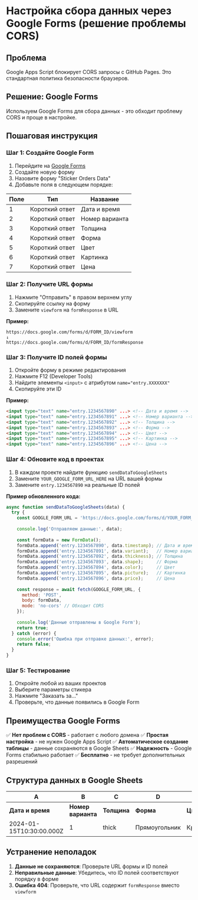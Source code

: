# Настройка сбора данных через Google Forms (решение проблемы CORS)

## Проблема
Google Apps Script блокирует CORS запросы с GitHub Pages. Это стандартная политика безопасности браузеров.

## Решение: Google Forms
Используем Google Forms для сбора данных - это обходит проблему CORS и проще в настройке.

## Пошаговая инструкция

### Шаг 1: Создайте Google Form

1. Перейдите на [Google Forms](https://forms.google.com)
2. Создайте новую форму
3. Назовите форму "Sticker Orders Data"
4. Добавьте поля в следующем порядке:

| Поле | Тип | Название |
|------|-----|----------|
| 1 | Короткий ответ | Дата и время |
| 2 | Короткий ответ | Номер варианта |
| 3 | Короткий ответ | Толщина |
| 4 | Короткий ответ | Форма |
| 5 | Короткий ответ | Цвет |
| 6 | Короткий ответ | Картинка |
| 7 | Короткий ответ | Цена |

### Шаг 2: Получите URL формы

1. Нажмите "Отправить" в правом верхнем углу
2. Скопируйте ссылку на форму
3. Замените `viewform` на `formResponse` в URL

**Пример:**
```
https://docs.google.com/forms/d/FORM_ID/viewform
↓
https://docs.google.com/forms/d/FORM_ID/formResponse
```

### Шаг 3: Получите ID полей формы

1. Откройте форму в режиме редактирования
2. Нажмите F12 (Developer Tools)
3. Найдите элементы `<input>` с атрибутом `name="entry.XXXXXXX"`
4. Скопируйте эти ID

**Пример:**
```html
<input type="text" name="entry.1234567890" ...> <!-- Дата и время -->
<input type="text" name="entry.1234567891" ...> <!-- Номер варианта -->
<input type="text" name="entry.1234567892" ...> <!-- Толщина -->
<input type="text" name="entry.1234567893" ...> <!-- Форма -->
<input type="text" name="entry.1234567894" ...> <!-- Цвет -->
<input type="text" name="entry.1234567895" ...> <!-- Картинка -->
<input type="text" name="entry.1234567896" ...> <!-- Цена -->
```

### Шаг 4: Обновите код в проектах

1. В каждом проекте найдите функцию `sendDataToGoogleSheets`
2. Замените `YOUR_GOOGLE_FORM_URL_HERE` на URL вашей формы
3. Замените `entry.1234567890` на реальные ID полей

**Пример обновленного кода:**
```javascript
async function sendDataToGoogleSheets(data) {
  try {
    const GOOGLE_FORM_URL = 'https://docs.google.com/forms/d/YOUR_FORM_ID/formResponse';
    
    console.log('Отправляем данные:', data);
    
    const formData = new FormData();
    formData.append('entry.1234567890', data.timestamp); // Дата и время
    formData.append('entry.1234567891', data.variant);   // Номер варианта
    formData.append('entry.1234567892', data.thickness); // Толщина
    formData.append('entry.1234567893', data.shape);     // Форма
    formData.append('entry.1234567894', data.color);     // Цвет
    formData.append('entry.1234567895', data.picture);   // Картинка
    formData.append('entry.1234567896', data.price);     // Цена
    
    const response = await fetch(GOOGLE_FORM_URL, {
      method: 'POST',
      body: formData,
      mode: 'no-cors' // Обходит CORS
    });
    
    console.log('Данные отправлены в Google Form');
    return true;
  } catch (error) {
    console.error('Ошибка при отправке данных:', error);
    return false;
  }
}
```

### Шаг 5: Тестирование

1. Откройте любой из ваших проектов
2. Выберите параметры стикера
3. Нажмите "Заказать за..."
4. Проверьте, что данные появились в Google Form

## Преимущества Google Forms

✅ **Нет проблем с CORS** - работает с любого домена
✅ **Простая настройка** - не нужен Google Apps Script
✅ **Автоматическое создание таблицы** - данные сохраняются в Google Sheets
✅ **Надежность** - Google Forms стабильно работает
✅ **Бесплатно** - не требует дополнительных разрешений

## Структура данных в Google Sheets

| A | B | C | D | E | F | G |
|---|---|---|---|---|---|---|
| **Дата и время** | **Номер варианта** | **Толщина** | **Форма** | **Цвет** | **Картинка** | **Цена** |
| 2024-01-15T10:30:00.000Z | 1 | thick | Прямоугольник | Красный | Пустой | 199 |

## Устранение неполадок

1. **Данные не сохраняются**: Проверьте URL формы и ID полей
2. **Неправильные данные**: Убедитесь, что ID полей соответствуют порядку в форме
3. **Ошибка 404**: Проверьте, что URL содержит `formResponse` вместо `viewform`
